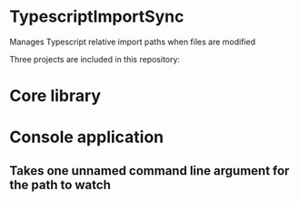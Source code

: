 # TypescriptImportSync
Manages Typescript relative import paths when files are modified

Three projects are included in this repository:
# Core library
# Console application
## Takes one unnamed command line argument for the path to watch
